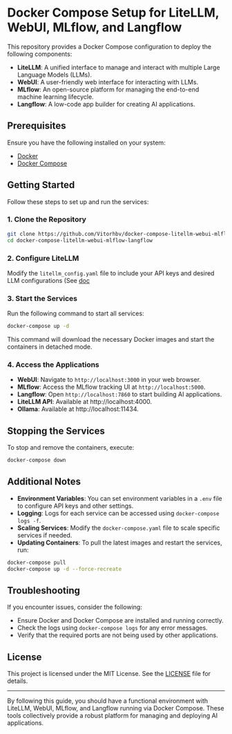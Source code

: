 # Docker Compose Setup for LiteLLM, WebUI, MLflow, and Langflow

This repository provides a Docker Compose configuration to deploy the following components:

- **LiteLLM**: A unified interface to manage and interact with multiple Large Language Models (LLMs).
- **WebUI**: A user-friendly web interface for interacting with LLMs.
- **MLflow**: An open-source platform for managing the end-to-end machine learning lifecycle.
- **Langflow**: A low-code app builder for creating AI applications.

## Prerequisites

Ensure you have the following installed on your system:

- [Docker](https://docs.docker.com/get-docker/)
- [Docker Compose](https://docs.docker.com/compose/install/)

## Getting Started

Follow these steps to set up and run the services:

### 1. Clone the Repository

```bash
git clone https://github.com/Vitorhbv/docker-compose-litellm-webui-mlflow-langflow.git
cd docker-compose-litellm-webui-mlflow-langflow
```

### 2. Configure LiteLLM

Modify the `litellm_config.yaml` file to include your API keys and desired LLM configurations (See [doc](https://docs.litellm.ai/docs/simple_proxy)

### 3. Start the Services

Run the following command to start all services:

```bash
docker-compose up -d
```

This command will download the necessary Docker images and start the containers in detached mode.

### 4. Access the Applications

- **WebUI**: Navigate to `http://localhost:3000` in your web browser.
- **MLflow**: Access the MLflow tracking UI at `http://localhost:5000`.
- **Langflow**: Open `http://localhost:7860` to start building AI applications.
- **LiteLLM API**: Available at http://localhost:4000.
- **Ollama**: Available at http://localhost:11434.

## Stopping the Services

To stop and remove the containers, execute:

```bash
docker-compose down
```

## Additional Notes

- **Environment Variables**: You can set environment variables in a `.env` file to configure API keys and other settings.
- **Logging**: Logs for each service can be accessed using `docker-compose logs -f`.
- **Scaling Services**: Modify the `docker-compose.yaml` file to scale specific services if needed.
- **Updating Containers**: To pull the latest images and restart the services, run:

```bash
docker-compose pull
docker-compose up -d --force-recreate
```

## Troubleshooting

If you encounter issues, consider the following:

- Ensure Docker and Docker Compose are installed and running correctly.
- Check the logs using `docker-compose logs` for any error messages.
- Verify that the required ports are not being used by other applications.

## License

This project is licensed under the MIT License. See the [LICENSE](./LICENSE) file for details.

---

By following this guide, you should have a functional environment with LiteLLM, WebUI, MLflow, and Langflow running via Docker Compose. These tools collectively provide a robust platform for managing and deploying AI applications.

